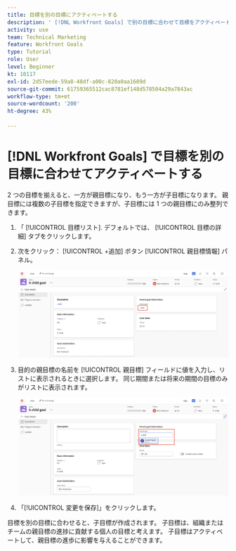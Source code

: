 ```yaml
---
title: 目標を別の目標にアクティベートする
description: ' [!DNL Workfront Goals] で別の目標に合わせて目標をアクティベートする方法を学びます。'
activity: use
team: Technical Marketing
feature: Workfront Goals
type: Tutorial
role: User
level: Beginner
kt: 10117
exl-id: 2d57eede-59a8-48df-a00c-820a0aa1609d
source-git-commit: 61759365512cac8781ef148d578504a29a7843ac
workflow-type: tm+mt
source-wordcount: '200'
ht-degree: 43%

---
```


# [!DNL Workfront Goals] で目標を別の目標に合わせてアクティベートする

2 つの目標を揃えると、一方が親目標になり、もう一方が子目標になります。 親目標には複数の子目標を指定できますが、子目標には 1 つの親目標にのみ整列できます。

1. 「 [!UICONTROL 目標リスト]. デフォルトでは、 [!UICONTROL 目標の詳細] タブをクリックします。
1. 次をクリック： [!UICONTROL +追加] ボタン [!UICONTROL 親目標情報] パネル。

   ![のスクリーンショット [!UICONTROL 目標の詳細] タブ](assets/06-workfront-goals-align-goals.png)

1. 目的の親目標の名前を [!UICONTROL 親目標] フィールドに値を入力し、リストに表示されるときに選択します。 同じ期間または将来の期間の目標のみがリストに表示されます。

   ![のスクリーンショット [!UICONTROL 目標の詳細] 表示するパネル [!UICONTROL 親目標情報] パネル](assets/07-workfront-goals-align-to.png)

1. 「[!UICONTROL 変更を保存]」をクリックします。

目標を別の目標に合わせると、子目標が作成されます。 子目標は、組織またはチームの親目標の進捗に貢献する個人の目標と考えます。 子目標はアクティベートして、親目標の進歩に影響を与えることができます。
